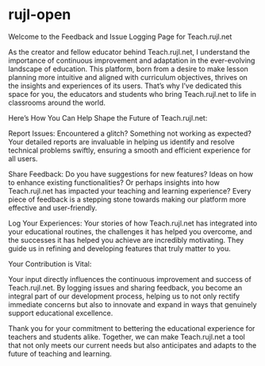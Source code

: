 # rujl-open

Welcome to the Feedback and Issue Logging Page for Teach.rujl.net

As the creator and fellow educator behind Teach.rujl.net, I understand the importance of continuous improvement and adaptation in the ever-evolving landscape of education. This platform, born from a desire to make lesson planning more intuitive and aligned with curriculum objectives, thrives on the insights and experiences of its users. That’s why I’ve dedicated this space for you, the educators and students who bring Teach.rujl.net to life in classrooms around the world.

Here’s How You Can Help Shape the Future of Teach.rujl.net:

Report Issues: Encountered a glitch? Something not working as expected? Your detailed reports are invaluable in helping us identify and resolve technical problems swiftly, ensuring a smooth and efficient experience for all users.

Share Feedback: Do you have suggestions for new features? Ideas on how to enhance existing functionalities? Or perhaps insights into how Teach.rujl.net has impacted your teaching and learning experience? Every piece of feedback is a stepping stone towards making our platform more effective and user-friendly.

Log Your Experiences: Your stories of how Teach.rujl.net has integrated into your educational routines, the challenges it has helped you overcome, and the successes it has helped you achieve are incredibly motivating. They guide us in refining and developing features that truly matter to you.

Your Contribution is Vital:

Your input directly influences the continuous improvement and success of Teach.rujl.net. By logging issues and sharing feedback, you become an integral part of our development process, helping us to not only rectify immediate concerns but also to innovate and expand in ways that genuinely support educational excellence.

Thank you for your commitment to bettering the educational experience for teachers and students alike. Together, we can make Teach.rujl.net a tool that not only meets our current needs but also anticipates and adapts to the future of teaching and learning.

